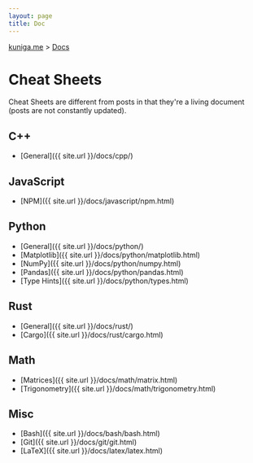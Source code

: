 ```yaml
---
layout: page
title: Doc
---
```


<p>
  <a href="{{ site.url }}">kuniga.me</a> > <a href="{{ site.url }}/docs">Docs</a>
</p>

# Cheat Sheets

Cheat Sheets are different from posts in that they're a living document (posts are not constantly updated).

## C++

* [General]({{ site.url }}/docs/cpp/)

## JavaScript

* [NPM]({{ site.url }}/docs/javascript/npm.html)

## Python

* [General]({{ site.url }}/docs/python/)
* [Matplotlib]({{ site.url }}/docs/python/matplotlib.html)
* [NumPy]({{ site.url }}/docs/python/numpy.html)
* [Pandas]({{ site.url }}/docs/python/pandas.html)
* [Type Hints]({{ site.url }}/docs/python/types.html)

## Rust

* [General]({{ site.url }}/docs/rust/)
* [Cargo]({{ site.url }}/docs/rust/cargo.html)

## Math

* [Matrices]({{ site.url }}/docs/math/matrix.html)
* [Trigonometry]({{ site.url }}/docs/math/trigonometry.html)

## Misc

* [Bash]({{ site.url }}/docs/bash/bash.html)
* [Git]({{ site.url }}/docs/git/git.html)
* [LaTeX]({{ site.url }}/docs/latex/latex.html)
